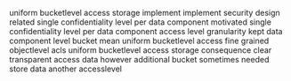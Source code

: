 uniform bucketlevel access storage implement implement security design related single confidentiality level per data component motivated single confidentiality level per data component access level granularity kept data component level bucket mean uniform bucketlevel access fine grained objectlevel acls uniform bucketlevel access storage consequence clear transparent access data however additional bucket sometimes needed store data another accesslevel